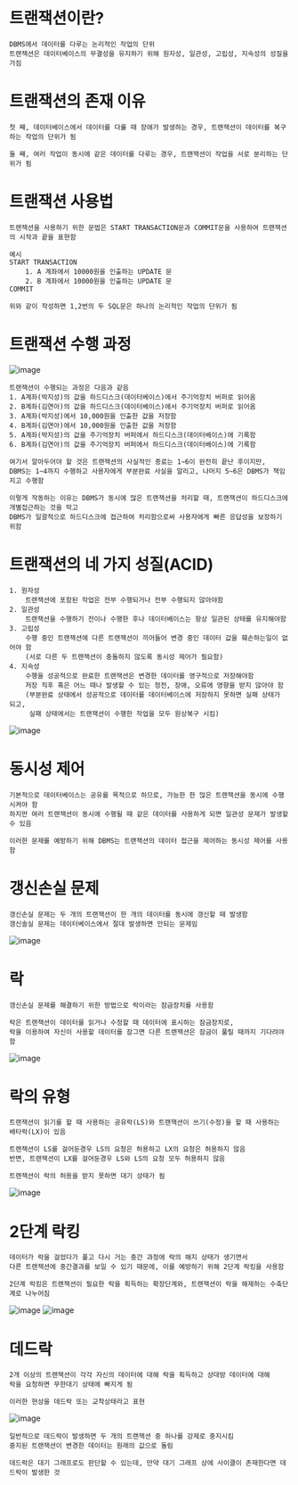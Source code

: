 # 트랜잭션이란?
    DBMS에서 데이터를 다루는 논리적인 작업의 단위
    트랜잭션은 데이터베이스의 무결성을 유지하기 위해 원자성, 일관성, 고립성, 지속성의 성질을 가짐

# 트랜잭션의 존재 이유
    첫 째, 데이터베이스에서 데이터를 다룰 때 장애가 발생하는 경우, 트랜잭션이 데이터를 복구하는 작업의 단위가 됨

    둘 째, 여러 작업이 동시에 같은 데이터를 다루는 경우, 트랜잭션이 작업을 서로 분리하는 단위가 됨

# 트랜잭션 사용법
    트랜잭션을 사용하기 위한 문법은 START TRANSACTION문과 COMMIT문을 사용하여 트랜잭션의 시작과 끝을 표현함

    예시
    START TRANSACTION
        1. A 계좌에서 10000원을 인출하는 UPDATE 문
        2. B 계좌에서 10000원을 인출하는 UPDATE 문
    COMMIT

    위와 같이 작성하면 1,2번의 두 SQL문은 하나의 논리적인 작업의 단위가 됨

# 트랜잭션 수행 과정
![image](https://github.com/user-attachments/assets/77041c38-d6c0-47e4-ad49-75c34e5e8b81)

    트랜잭션이 수행되는 과정은 다음과 같음
    1. A계좌(박지성)의 값을 하드디스크(데이터베이스)에서 주기억장치 버퍼로 읽어옴
    2. B계좌(김연아)의 값을 하드디스크(데이터베이스)에서 주기억장치 버퍼로 읽어옴
    3. A계좌(박지성)에서 10,000원을 인출한 값을 저장함
    4. B계좌(김연아)에서 10,000원을 인출한 값을 저장함
    5. A계좌(박지성)의 값을 주기억장치 버퍼에서 하드디스크(데이터베이스)에 기록함
    6. B계좌(김연아)의 값을 주기억장치 버퍼에서 하드디스크(데이터베이스)에 기록함

    여기서 알아두어야 할 것은 트랜잭션의 사실적인 종료는 1~6이 완전히 끝난 후이지만,
    DBMS는 1~4까지 수행하고 사용자에게 부분완료 사실을 알리고, 나머지 5~6은 DBMS가 책임지고 수행함

    이렇게 작동하는 이유는 DBMS가 동시에 많은 트랜잭션을 처리할 때, 트랜잭션이 하드디스크에 개별접근하는 것을 막고
    DBMS가 일괄적으로 하드디스크에 접근하여 처리함으로써 사용자에게 빠른 응답성을 보장하기 위함

# 트랜잭션의 네 가지 성질(ACID)

    1. 원자성
        트랜잭션에 포함된 작업은 전부 수행되거나 전부 수행되지 않아야함
    2. 일관성
        트랜잭션을 수행하기 전이나 수행한 후나 데이터베이스는 항상 일관된 상태를 유지해야함
    3. 고립성
        수행 중인 트랜잭션에 다른 트랜잭션이 끼어들어 변경 중인 데이터 값을 훼손하는일이 없어야 함
        (서로 다른 두 트랜잭션이 충돌하지 않도록 동시성 제어가 필요함)
    4. 지속성
        수행을 성공적으로 완료한 트랜잭션은 변경한 데이터를 영구적으로 저장해야함
        저장 직후 혹은 어느 때나 발생할 수 있는 정전, 장애, 오류에 영향을 받지 않아야 함
        (부분완료 상태에서 성공적으로 데이터를 데이터베이스에 저장하지 못하면 실패 상태가 되고, 
         실패 상태에서는 트랜잭션이 수행한 작업을 모두 원상복구 시킴)

![image](https://github.com/user-attachments/assets/f2593604-03e9-4150-b123-87fd691bcad4)
        
# 동시성 제어
    기본적으로 데이터베이스는 공유를 목적으로 하므로, 가능한 한 많은 트랜잭션을 동시에 수행시켜야 함
    하지만 여러 트랜잭션이 동시에 수행될 때 같은 데이터를 사용하게 되면 일관성 문제가 발생할 수 있음

    이러한 문제를 예방하기 위해 DBMS는 트랜잭션의 데이터 접근을 제어하는 동시성 제어를 사용함

# 갱신손실 문제
    갱신손실 문제는 두 개의 트랜잭션이 한 개의 데이터를 동시에 갱신할 때 발생함
    갱신솔실 문제는 데이터베이스에서 절대 발생하면 안되는 문제임
![image](https://github.com/user-attachments/assets/26254567-62a8-4397-a775-c31981523faa)

# 락
    갱신손실 문제를 해결하기 위한 방법으로 락이라는 잠금장치를 사용함
    
    락은 트랜잭션이 데이터를 읽거나 수정할 때 데이터에 표시하는 잠금장치로,
    락을 이용하여 자신이 사용할 데이터를 잠그면 다른 트랜잭션은 잠금이 풀릴 때까지 기다려야 함
 ![image](https://github.com/user-attachments/assets/53410908-7da7-4490-a040-0be8bfc335fc)

# 락의 유형
    트랜잭션이 읽기를 할 때 사용하는 공유락(LS)와 트랜잭션이 쓰기(수정)을 할 때 사용하는 배타락(LX)이 있음

    트랜잭션이 LS를 걸어둔경우 LS의 요청은 허용하고 LX의 요청은 허용하지 않음
    반면, 트랜잭션이 LX를 걸어둔경우 LS와 LS의 요청 모두 허용하지 않음

    트랜잭션이 락의 허용을 받지 못하면 대기 상태가 됨
![image](https://github.com/user-attachments/assets/6316e66e-691e-48cb-b317-def0c91d5dab)

# 2단계 락킹
    데이터가 락을 걸었다가 풀고 다시 거는 중간 과정에 락의 해지 상태가 생기면서
    다른 트랜잭션에 중간결과를 보일 수 있기 때문에, 이를 예방하기 위해 2단계 락킹을 사용함
    
    2단계 락킹은 트랜잭션이 필요한 락을 획득하는 확장단계와, 트랜잭션이 락을 해제하는 수축단계로 나누어짐
![image](https://github.com/user-attachments/assets/594641fa-4026-4edc-9d4a-8b4d957e1fa7)
![image](https://github.com/user-attachments/assets/6b49e44c-cd16-4c10-a73d-6a4441f18935)

# 데드락
    2개 이상의 트랜잭션이 각각 자신의 데이터에 대해 락을 획득하고 상대방 데이터에 대해
    락을 요청하면 무한대기 상태에 빠지게 됨

    이러한 현상을 데드락 또는 교착상태라고 표현
![image](https://github.com/user-attachments/assets/e0d0bc62-c9f4-457d-b04c-0a01d57408e8)

    일반적으로 데드락이 발생하면 두 개의 트랜잭션 중 하나를 강제로 중지시킴
    중지된 트랜잭션이 변경한 데이터는 원래의 값으로 돌림

    데드락은 대기 그래프로도 판단할 수 있는데, 만약 대기 그래프 상에 사이클이 존재한다면 데드락이 발생한 것
    
